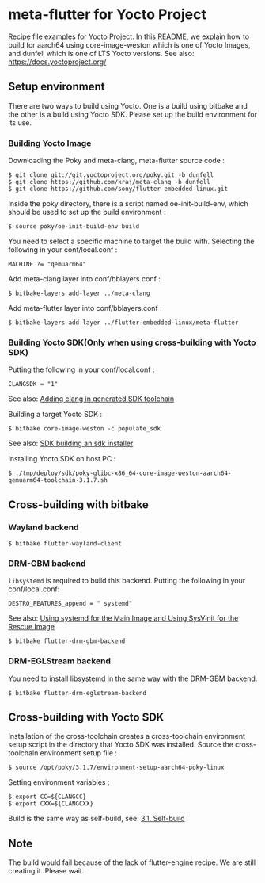 # meta-flutter for Yocto Project
Recipe file examples for Yocto Project. In this README, we explain how to build for aarch64 using core-image-weston which is one of Yocto Images, and dunfell which is one of LTS Yocto versions. See also: https://docs.yoctoproject.org/


## Setup environment
There are two ways to build using Yocto. One is a build using bitbake and the other is a build using Yocto SDK. Please set up the build environment for its use.

### Building Yocto Image
Downloading the Poky and meta-clang, meta-flutter source code :
```Shell
$ git clone git://git.yoctoproject.org/poky.git -b dunfell
$ git clone https://github.com/kraj/meta-clang -b dunfell
$ git clone https://github.com/sony/flutter-embedded-linux.git
```

Inside the poky directory, there is a script named oe-init-build-env, which should be used to set up the build environment :
```Shell
$ source poky/oe-init-build-env build
```

You need to select a specific machine to target the build with. Selecting the following in your conf/local.conf :
```
MACHINE ?= "qemuarm64"
```

Add meta-clang layer into conf/bblayers.conf :
```Shell
$ bitbake-layers add-layer ../meta-clang
```

Add meta-flutter layer into conf/bblayers.conf :
```Shell
$ bitbake-layers add-layer ../flutter-embedded-linux/meta-flutter
```

### Building Yocto SDK(Only when using cross-building with Yocto SDK)
Putting the following in your conf/local.conf :
```
CLANGSDK = "1"
```
See also: [Adding clang in generated SDK toolchain](https://github.com/kraj/meta-clang/blob/master/README.md#adding-clang-in-generated-sdk-toolchain)

Building a target Yocto SDK :
```Shell
$ bitbake core-image-weston -c populate_sdk
```
See also: [SDK building an sdk installer](https://www.yoctoproject.org/docs/2.1/sdk-manual/sdk-manual.html#sdk-building-an-sdk-installer)

Installing Yocto SDK on host PC :
```Shell
$ ./tmp/deploy/sdk/poky-glibc-x86_64-core-image-weston-aarch64-qemuarm64-toolchain-3.1.7.sh
```


## Cross-building with bitbake

### Wayland backend
```Shell
$ bitbake flutter-wayland-client
```

### DRM-GBM backend
`libsystemd` is required to build this backend. Putting the following in your conf/local.conf: 
```
DESTRO_FEATURES_append = " systemd"
```
See also: [Using systemd for the Main Image and Using SysVinit for the Rescue Image](https://www.yoctoproject.org/docs/current/mega-manual/mega-manual.html#using-systemd-for-the-main-image-and-using-sysvinit-for-the-rescue-image)

```Shell
$ bitbake flutter-drm-gbm-backend
```

### DRM-EGLStream backend
You need to install libsystemd in the same way with the DRM-GBM backend.

```Shell
$ bitbake flutter-drm-eglstream-backend
```

## Cross-building with Yocto SDK
Installation of the cross-toolchain creates a cross-toolchain environment setup script in the directory that Yocto SDK was installed. Source the cross-toolchain environment setup file :
```Shell
$ source /opt/poky/3.1.7/environment-setup-aarch64-poky-linux
```

Setting environment variables :
```Shell
$ export CC=${CLANGCC}
$ export CXX=${CLANGCXX}
```

Build is the same way as self-build, see: [3.1. Self-build](../doc/README.md)


## Note
The build would fail because of the lack of flutter-engine recipe. We are still creating it. Please wait.  
